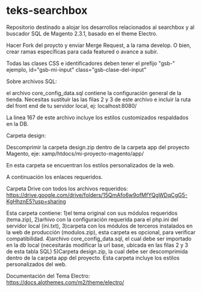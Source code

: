 # teks-searchbox
Repositorio destinado a alojar los desarrollos relacionados al searchbox y al buscador SQL de Magento 2.3.1, basado en el theme Electro.

Hacer Fork del proycto y enviar Merge Request, a la rama develop. O bien, crear ramas específicas para cada featured o avance a subir.

Todas las clases CSS e identificadores deben tener el prefijo "gsb-"
ejemplo, id="gsb-mi-input" class="gsb-clase-del-input"

Sobre archivos SQL:

el archivo core_config_data.sql contiene la configuración general de la tienda. Necesitas sustituir las las filas 2 y 3 de este archivo e incluir la ruta del front end de tu servidor local, ej: localhost:8080/

La linea 167 de este archivo incluye los estilos customizados respaldados en la DB.

Carpeta design:

Descomprimir la carpeta design.zip dentro de la carpeta app del proyecto Magento,
eje: xamp/htdocs/mi-proyecto-magento/app/

En esta carpeta se encuentran los estilos personalizados de la web.

A continuación los enlaces requeridos.

Carpeta Drive con todos los archivos requeridos:
https://drive.google.com/drive/folders/15QmAfo6w9ofMfYQgWDqCgG5-KgHhznE5?usp=sharing

Esta carpeta contiene:
1)el tema original con sus módulos requeridos (tema.zip),
2)arhivo con la configuración requerida para el php.ini del servidor local (ini.txt),
3)carpeta con los módulos de terceros instalados en la web de producción (modulos.zip), esta carpeta es opcional, para verificar compatibilidad.
4)archivo core_config_data.sql, el cual debe ser importado en la db local (necesitarás modificar la url base, ubicada en las filas 2 y 3 de esta tabla SQL)
5)Carpeta design.zip, la cual debe ser descomprimida dentro de la carpeta app del proyecto. Esta carpeta incluye los estilos personalizados del web.

Documentación del Tema Electro:
https://docs.alothemes.com/m2/theme/electro/
